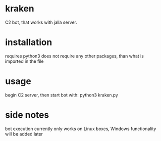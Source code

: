 # kraken

C2 bot, that works with jalla server. 

# installation 

requires python3
does not require any other packages, than what is imported in the file 

# usage 

begin C2 server, then start bot with: 
python3 kraken.py 

# side notes

bot execution currently only works on Linux boxes, Windows functionality will be added later
